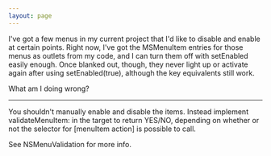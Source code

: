 ```yaml
---
layout: page
---
```


I've got a few menus in my current project that I'd like to disable and enable at certain points. Right now, I've got the MSMenuItem entries for those menus as outlets from my code, and I can turn them off with setEnabled easily enough. Once blanked out, though, they never light up or activate again after using setEnabled(true), although the key equivalents still work.

What am I doing wrong?

----

You shouldn't manually enable and disable the items. Instead implement     validateMenuItem: in the target to return YES/NO, depending on whether or not the selector for     [menuItem action] is possible to call.

See NSMenuValidation for more info.
